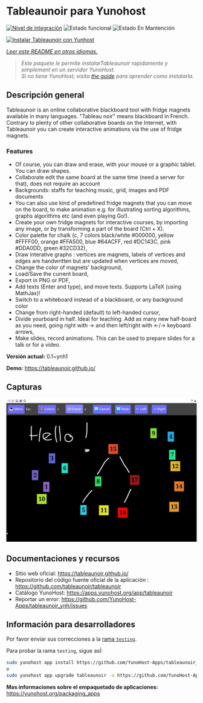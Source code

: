 <!--
Este archivo README esta generado automaticamente<https://github.com/YunoHost/apps/tree/master/tools/readme_generator>
No se debe editar a mano.
-->

# Tableaunoir para Yunohost

[![Nivel de integración](https://apps.yunohost.org/badge/integration/tableaunoir)](https://ci-apps.yunohost.org/ci/apps/tableaunoir/)
![Estado funcional](https://apps.yunohost.org/badge/state/tableaunoir)
![Estado En Mantención](https://apps.yunohost.org/badge/maintained/tableaunoir)

[![Instalar Tableaunoir con Yunhost](https://install-app.yunohost.org/install-with-yunohost.svg)](https://install-app.yunohost.org/?app=tableaunoir)

*[Leer este README en otros idiomas.](./ALL_README.md)*

> *Este paquete le permite instalarTableaunoir rapidamente y simplement en un servidor YunoHost.*  
> *Si no tiene YunoHost, visita [the guide](https://yunohost.org/install) para aprender como instalarla.*

## Descripción general

Tableaunoir is an online collaborative blackboard tool with fridge magnets available in many languages. "Tableau noir" means blackboard in French. Contrary to plenty of other collaborative boards on the Internet, with Tableaunoir you can create interactive animations via the use of fridge magnets.

### Features

- Of course, you can draw and erase, with your mouse or a graphic tablet. You can draw shapes.
- Collaborate edit the same board at the same time (need a server for that), does not require an account
- Backgrounds: staffs for teaching music, grid, images and PDF documents
- You can also use kind of predefined fridge magnets that you can move on the board, to make animation e.g. for illustrating sorting algorithms, graphs algorithms etc (and even playing Go!).
- Create your own fridge magnets for interactive courses, by importing any image, or by transforming a part of the board (Ctrl + X).
- Color palette for chalk (c, 7 colors black/white #000000, yellow #FFFF00, orange #FFA500, blue #64ACFF, red #DC143C, pink #DDA0DD, green #32CD32),
- Draw interative graphs : vertices are magnets, labels of vertices and edges are handwritten but are updated when vertices are moved,
- Change the color of magnets' background,
- Load/Save the current board,
- Export in PNG or PDF,
- Add texts (Enter and type), and move texts. Supports LaTeX (using MathJax)!
- Switch to a whiteboard instead of a blackboard, or any background color
- Change from right-handed (default) to left-handed cursor,
- Divide yourboard in half. Ideal for teaching. Add as many new half-board as you need, going right with → and then left/right with ←/→ keyboard arrows,
- Make slides, record animations. This can be used to prepare slides for a talk or for a video.


**Versión actual:** 0.1~ynh1

**Demo:** <https://tableaunoir.github.io/>

## Capturas

![Captura de Tableaunoir](./doc/screenshots/screenshot.jpg)

## Documentaciones y recursos

- Sitio web oficial: <https://tableaunoir.github.io/>
- Repositorio del código fuente oficial de la aplicación : <https://github.com/tableaunoir/tableaunoir>
- Catálogo YunoHost: <https://apps.yunohost.org/app/tableaunoir>
- Reportar un error: <https://github.com/YunoHost-Apps/tableaunoir_ynh/issues>

## Información para desarrolladores

Por favor enviar sus correcciones a la [rama `testing`](https://github.com/YunoHost-Apps/tableaunoir_ynh/tree/testing).

Para probar la rama `testing`, sigue asÍ:

```bash
sudo yunohost app install https://github.com/YunoHost-Apps/tableaunoir_ynh/tree/testing --debug
o
sudo yunohost app upgrade tableaunoir -u https://github.com/YunoHost-Apps/tableaunoir_ynh/tree/testing --debug
```

**Mas informaciones sobre el empaquetado de aplicaciones:** <https://yunohost.org/packaging_apps>
